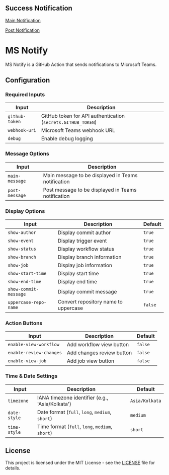 ## Success Notification

[Main Notification](docs/images/main.png)

[Post Notification](docs/images/post.png)

# MS Notify

MS Notify is a GitHub Action that sends notifications to Microsoft Teams.

## Configuration

### Required Inputs

| Input          | Description                                                  |
| -------------- | ------------------------------------------------------------ |
| `github-token` | GitHub token for API authentication (`secrets.GITHUB_TOKEN`) |
| `webhook-uri`  | Microsoft Teams webhook URL                                  |
| `debug`        | Enable debug logging                                         |

### Message Options

| Input          | Description                                        |
| -------------- | -------------------------------------------------- |
| `main-message` | Main message to be displayed in Teams notification |
| `post-message` | Post message to be displayed in Teams notification |

### Display Options

| Input                  | Description                          | Default |
| ---------------------- | ------------------------------------ | ------- |
| `show-author`          | Display commit author                | `true`  |
| `show-event`           | Display trigger event                | `true`  |
| `show-status`          | Display workflow status              | `true`  |
| `show-branch`          | Display branch information           | `true`  |
| `show-job`             | Display job information              | `true`  |
| `show-start-time`      | Display start time                   | `true`  |
| `show-end-time`        | Display end time                     | `true`  |
| `show-commit-message`  | Display commit message               | `true`  |
| `uppercase-repo-name`  | Convert repository name to uppercase | `false` |

### Action Buttons

| Input                   | Description               | Default |
| ----------------------- | ------------------------- | ------- |
| `enable-view-workflow`  | Add workflow view button  | `false` |
| `enable-review-changes` | Add changes review button | `false` |
| `enable-view-job`       | Add job view button       | `false` |

### Time & Date Settings

| Input        | Description                                     | Default        |
| ------------ | ----------------------------------------------- | -------------- |
| `timezone`   | IANA timezone identifier (e.g., 'Asia/Kolkata') | `Asia/Kolkata` |
| `date-style` | Date format (`full`, `long`, `medium`, `short`) | `medium`       |
| `time-style` | Time format (`full`, `long`, `medium`, `short`) | `short`        |

## License

This project is licensed under the MIT License - see the [LICENSE](LICENSE) file for details.